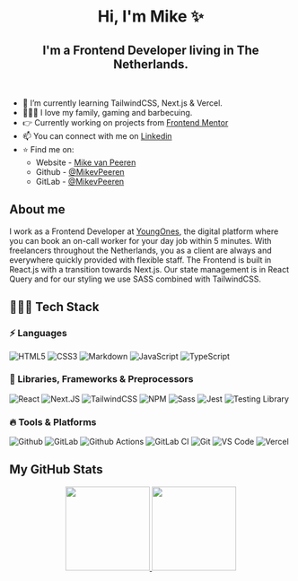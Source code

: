 <h1 align="center">Hi, I'm Mike ✨</h1>

<h2 align="center">I'm a Frontend Developer living in The Netherlands.</h3>

<br />

- 🌱 I’m currently learning TailwindCSS, Next.js & Vercel.
- 👨‍👩‍👧 I love my family, gaming and barbecuing.
- 👉 Currently working on projects from [Frontend Mentor](https://www.frontendmentor.io/)
- 📫 You can connect with me on [Linkedin](https://www.linkedin.com/in/mikevpeeren/)
- ⭐ Find me on:
   - Website - [Mike van Peeren](https://mikevpeeren.nl/)
   - Github - [@MikevPeeren](https://www.github.com/MikevPeeren)
   - GitLab - [@MikevPeeren](https://www.gitlab.com/MikevPeeren)

## About me
 
I work as a Frontend Developer at [YoungOnes](https://youngones.com/]), the digital platform where you can book an on-call worker for your day job within 5 minutes. With freelancers throughout the Netherlands, you as a client are always and everywhere quickly provided with flexible staff. The Frontend is built in React.js with a transition towards Next.js. Our state management is in React Query and for our styling we use SASS combined with TailwindCSS.

## 👨🏻‍💻 Tech Stack

### ⚡ Languages

<p>
 <img alt="HTML5" src="https://img.shields.io/badge/HTML5-E34F26?style=for-the-badge&logo=html5&logoColor=white"/>
 <img alt="CSS3" src="https://img.shields.io/badge/CSS3-1572B6?style=for-the-badge&logo=css3&logoColor=white"/>
 <img alt="Markdown" src="https://img.shields.io/badge/markdown-%23000000.svg?style=for-the-badge&logo=markdown&logoColor=white"/>
 <img alt="JavaScript" src="https://img.shields.io/badge/JavaScript-323330?style=for-the-badge&logo=javascript&logoColor=F7DF1E"/>
 <img alt="TypeScript" src="https://img.shields.io/badge/typescript-%23007ACC.svg?style=for-the-badge&logo=typescript&logoColor=white"/>
</p>

### 🚀 Libraries, Frameworks & Preprocessors

<p>
 <img alt="React" src="https://img.shields.io/badge/react-%2320232a.svg?style=for-the-badge&logo=react&logoColor=%2361DAFB"/>
 <img alt="Next.JS" src="https://img.shields.io/badge/Next-black?style=for-the-badge&logo=next.js&logoColor=white"/>
 <img alt="TailwindCSS" src="https://img.shields.io/badge/tailwindcss-%2338B2AC.svg?style=for-the-badge&logo=tailwind-css&logoColor=white"/>
 <img alt="NPM" src="https://img.shields.io/badge/NPM-%23000000.svg?style=for-the-badge&logo=npm&logoColor=white"/>
 <img alt="Sass" src="https://img.shields.io/badge/SASS-hotpink.svg?style=for-the-badge&logo=SASS&logoColor=white"/>
 <img alt="Jest" src="https://img.shields.io/badge/-jest-%23C21325?style=for-the-badge&logo=jest&logoColor=white"/>
 <img alt="Testing Library" src="https://img.shields.io/badge/-TestingLibrary-%23E33332?style=for-the-badge&logo=testing-library&logoColor=white"/>
</p>

### 🔥 Tools & Platforms

<p>
 <img alt="Github" src="https://img.shields.io/badge/github-%23000000.svg?style=for-the-badge&logo=github&logoColor=white"/>
 <img alt="GitLab" src="https://img.shields.io/badge/gitlab-%23181717.svg?style=for-the-badge&logo=gitlab&logoColor=white"/>
 <img alt="Github Actions" src="https://img.shields.io/badge/GitHub_Actions-2088FF?style=for-the-badge&logo=github-actions&logoColor=white" />
 <img alt="GitLab CI" src="https://img.shields.io/badge/GitLabCI-%23181717.svg?style=for-the-badge&logo=gitlab&logoColor=white"/>
 <img alt="Git" src="https://img.shields.io/badge/Git-F05032?style=for-the-badge&logo=git&logoColor=white"/>
 <img alt="VS Code" src="https://img.shields.io/badge/Visual_Studio_Code-0078D4?style=for-the-badge&logo=visual%20studio%20code&logoColor=white"/>
 <img alt="Vercel" src="https://img.shields.io/badge/vercel-%23000000.svg?style=for-the-badge&logo=vercel&logoColor=white"/>
</p>
 
## My GitHub Stats

<p align="center">
<a href="https://github.com/mikevpeeren">
  <img height="150em" src="https://github-readme-stats.vercel.app/api?username=mikevpeeren&count_private=true&show_icons=true&theme=onedark" />
  <img height="150em" src="https://github-readme-stats-eight-theta.vercel.app/api/top-langs/?username=mikevpeeren&theme=onedark&layout=compact&langs_count=10" />
</a>
</p>
